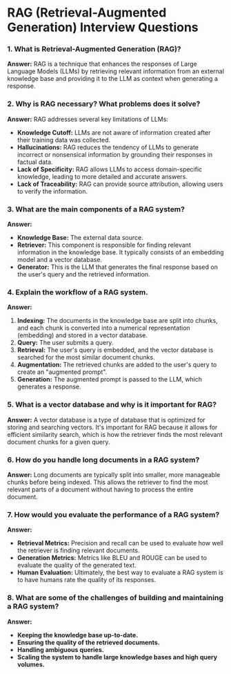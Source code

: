 # RAG (Retrieval-Augmented Generation) Interview Questions

### 1. What is Retrieval-Augmented Generation (RAG)?
**Answer:** RAG is a technique that enhances the responses of Large Language Models (LLMs) by retrieving relevant information from an external knowledge base and providing it to the LLM as context when generating a response.

### 2. Why is RAG necessary? What problems does it solve?
**Answer:** RAG addresses several key limitations of LLMs:
*   **Knowledge Cutoff:** LLMs are not aware of information created after their training data was collected.
*   **Hallucinations:** RAG reduces the tendency of LLMs to generate incorrect or nonsensical information by grounding their responses in factual data.
*   **Lack of Specificity:** RAG allows LLMs to access domain-specific knowledge, leading to more detailed and accurate answers.
*   **Lack of Traceability:** RAG can provide source attribution, allowing users to verify the information.

### 3. What are the main components of a RAG system?
**Answer:**
*   **Knowledge Base:** The external data source.
*   **Retriever:** This component is responsible for finding relevant information in the knowledge base. It typically consists of an embedding model and a vector database.
*   **Generator:** This is the LLM that generates the final response based on the user's query and the retrieved information.

### 4. Explain the workflow of a RAG system.
**Answer:**
1.  **Indexing:** The documents in the knowledge base are split into chunks, and each chunk is converted into a numerical representation (embedding) and stored in a vector database.
2.  **Query:** The user submits a query.
3.  **Retrieval:** The user's query is embedded, and the vector database is searched for the most similar document chunks.
4.  **Augmentation:** The retrieved chunks are added to the user's query to create an "augmented prompt".
5.  **Generation:** The augmented prompt is passed to the LLM, which generates a response.

### 5. What is a vector database and why is it important for RAG?
**Answer:** A vector database is a type of database that is optimized for storing and searching vectors. It's important for RAG because it allows for efficient similarity search, which is how the retriever finds the most relevant document chunks for a given query.

### 6. How do you handle long documents in a RAG system?
**Answer:** Long documents are typically split into smaller, more manageable chunks before being indexed. This allows the retriever to find the most relevant parts of a document without having to process the entire document.

### 7. How would you evaluate the performance of a RAG system?
**Answer:**
*   **Retrieval Metrics:** Precision and recall can be used to evaluate how well the retriever is finding relevant documents.
*   **Generation Metrics:** Metrics like BLEU and ROUGE can be used to evaluate the quality of the generated text.
*   **Human Evaluation:** Ultimately, the best way to evaluate a RAG system is to have humans rate the quality of its responses.

### 8. What are some of the challenges of building and maintaining a RAG system?
**Answer:**
*   **Keeping the knowledge base up-to-date.**
*   **Ensuring the quality of the retrieved documents.**
*   **Handling ambiguous queries.**
*   **Scaling the system to handle large knowledge bases and high query volumes.**
